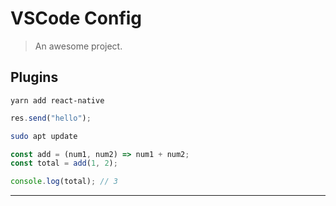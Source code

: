 # VSCode Config

> An awesome project.

## Plugins

`yarn add react-native`

```js
res.send("hello");
```

```bash
sudo apt update
```

```javascript
const add = (num1, num2) => num1 + num2;
const total = add(1, 2);

console.log(total); // 3
```

---

